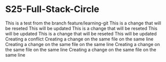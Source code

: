 # S25-Full-Stack-Circle

This is a test from the branch feature/learning-git
This is a change that will be reseted This will be updated
This is a change that will be reseted This will be updated
This is a change that will be reseted This will be updated
Creating a conflict
Creating a change on the same file on the same line 
Creating a change on the same file on the same line 
Creating a change on the same file on the same line 
Creating a change on the same file on the same line 


